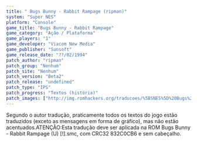 ```yaml
---
title: " Bugs Bunny - Rabbit Rampage (ripman)"
system: "Super NES"
platform: "Console"
game_title: "Bugs Bunny - Rabbit Rampage"
game_category: "Ação / Plataforma"
game_players: "1"
game_developer: "Viacom New Media"
game_publisher: "Sunsoft"
game_release_date: "??/02/1994"
patch_author: "ripman"
patch_group: "Nenhum"
patch_site: "Nenhum"
patch_version: "Beta2"
patch_release: "undefined"
patch_type: "IPS"
patch_progress: "Textos (história)"
patch_images: ["http://img.romhackers.org/traducoes/%5BSNES%5D%20Bugs%20Bunny%20-%20Rabbit%20Rampage%20-%20ripman%20-%201.png","http://img.romhackers.org/traducoes/%5BSNES%5D%20Bugs%20Bunny%20-%20Rabbit%20Rampage%20-%20ripman%20-%202.png","http://img.romhackers.org/traducoes/%5BSNES%5D%20Bugs%20Bunny%20-%20Rabbit%20Rampage%20-%20ripman%20-%203.png"]
---
```

Segundo o autor tradução, praticamente todos os textos do jogo estão traduzidos (exceto as mensagens em forma de gráfico), mas não estão acentuados.ATENÇÃO:Esta tradução deve ser aplicada na ROM Bugs Bunny - Rabbit Rampage (U) [!].smc, com CRC32 832C0CB6 e sem cabeçalho.